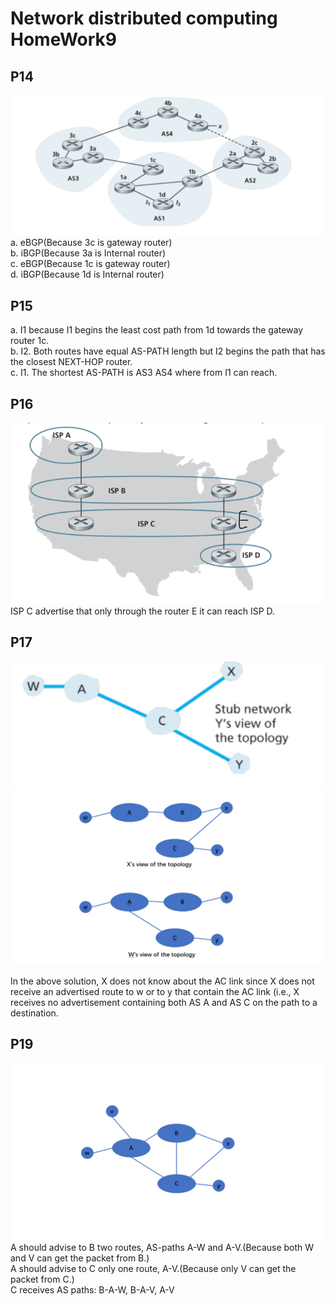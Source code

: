 # Network distributed computing HomeWork9  
## P14  
![p14.png](https://github.com/xjywhu/WLFBSHomeWork10/blob/master/p14.png)   
a. eBGP(Because 3c is gateway router)  
b. iBGP(Because 3a is Internal router)  
c. eBGP(Because 1c is gateway router)  
d. iBGP(Because 1d is Internal router)  

## P15  
a. I1 because I1 begins the least cost path from 1d towards the gateway router 1c.  
b. I2. Both routes have equal AS-PATH length but I2 begins the path that has the closest NEXT-HOP router.  
c. I1. The shortest AS-PATH is AS3 AS4 where from I1 can reach.  
## P16  
![p16.png](https://github.com/xjywhu/WLFBSHomeWork10/blob/master/p16.png)   
ISP C advertise that only through the router E it can reach ISP D.  
## P17  
![p171.png](https://github.com/xjywhu/WLFBSHomeWork10/blob/master/p171.png)   
![p172.png](https://github.com/xjywhu/WLFBSHomeWork10/blob/master/p172.png)   

In the above solution, X does not know about the AC link since X does not receive an
advertised route to w or to y that contain the AC link (i.e., X receives no advertisement
containing both AS A and AS C on the path to a destination. 
## P19
![p19.png](https://github.com/xjywhu/WLFBSHomeWork10/blob/master/p19.png)  
A should advise to B two routes, AS-paths A-W and A-V.(Because both W and V can get the packet from B.)  
A should advise to C only one route, A-V.(Because only V can get the packet from C.)  
C receives AS paths: B-A-W, B-A-V, A-V   
